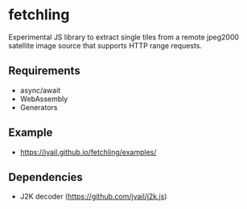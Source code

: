 # fetchling

Experimental JS library to extract single tiles from a remote jpeg2000 satellite image source that supports HTTP range requests.

## Requirements

* async/await
* WebAssembly
* Generators

## Example

* https://jvail.github.io/fetchling/examples/

## Dependencies

* J2K decoder (https://github.com/jvail/j2k.js)
